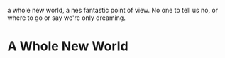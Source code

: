 a whole new world, a nes fantastic point of view. No one to tell us no, or where to go or say we're only dreaming. 

<h1> A Whole New World </h1>
